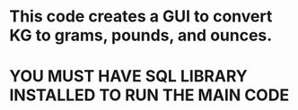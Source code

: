 # This code creates a GUI to convert KG to grams, pounds, and ounces.
# YOU MUST HAVE SQL LIBRARY INSTALLED TO RUN THE MAIN CODE
